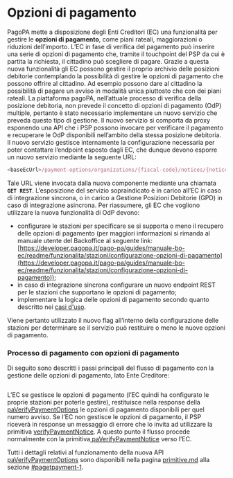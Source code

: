 # Opzioni di pagamento

PagoPA mette a disposizione degli Enti Creditori (EC) una funzionalità per gestire le **opzioni di pagamento**, come piani rateali, maggiorazioni o riduzioni dell’importo. L’EC in fase di verifica del pagamento può inserire una serie di opzioni di pagamento che, tramite il touchpoint del PSP da cui è partita la richiesta, il cittadino può scegliere di pagare. Grazie a questa nuova funzionalità gli EC possono gestire il proprio archivio delle posizioni debitorie contemplando la possibilità di gestire le opzioni di pagamento che possono offrire al cittadino. Ad esempio possono dare al cittadino la possibilità di pagare un avviso in modalità unica piuttosto che con dei piani rateali. La piattaforma pagoPA, nell’attuale processo di verifica della posizione debitoria, non prevede il concetto di opzioni di pagamento (OdP) multiple, pertanto è stato necessario implementare un nuovo servizio che preveda questo tipo di gestione. Il nuovo servizio si comporta da proxy esponendo una API che i PSP possono invocare per verificare il pagamento e recuperare le OdP disponibili nell’ambito della stessa posizione debitoria. Il nuovo servizio gestisce internamente la configurazione necessaria per poter contattare l’endpoint esposto dagli EC, che dunque devono esporre un nuovo servizio mediante la seguente URL:

```javascript
<baseEcUrl>/payment-options/organizations/{fiscal-code}/notices/{notice-number}
```

Tale URL viene invocata dalla nuova componente mediante una chiamata **`GET REST`**. L’esposizione del servizio sopraindicato è in carico all’EC in caso di integrazione sincrona, o in carico a Gestione Posizioni Debitorie (GPD) in caso di integrazione asincrona. Per riassumere, gli EC che vogliono utilizzare la nuova funzionalità di OdP devono:

* configurare le stazioni per specificare se si supporta o meno il recupero delle opzioni di pagamento (per maggiori informazioni si rimanda al manuale utente del Backoffice al seguente link: [https://developer.pagopa.it/pago-pa/guides/manuale-bo-ec/readme/funzionalita/stazioni/configurazione-opzioni-di-pagamento](https://developer.pagopa.it/pago-pa/guides/manuale-bo-ec/readme/funzionalita/stazioni/configurazione-opzioni-di-pagamento));
* in caso di integrazione sincrona configurare un nuovo endpoint REST per le stazioni che supportano le opzioni di pagamento;
* implementare la logica delle opzioni di pagamento secondo quanto descritto nei [casi d'uso](casi-duso/).

Viene pertanto utilizzato il nuovo flag all’interno della configurazione delle stazioni per determinare se il servizio può restituire o meno le nuove opzioni di pagamento.

### Processo di pagamento con opzioni di pagamento

Di seguito sono descritti i passi principali del flusso di pagamento con la gestione delle opzioni di pagamento, lato Ente Creditore:

<figure><img src="../../.gitbook/assets/fLDDJyCm3BtdL_W8XvsuxO0sLHL2Q5ib15TajUuKaILLaXRjt-EcxKZK0KNqPBlFpyyVsJYFrhSd1RerdTcPYfGoTs_v_a6uTwd16aT2Y8PHifGDQWzvbhWD7asnJKB5So44yCS6hEv7o1ewih8-5tW-aVQ7nakZtSrjG6BfPOUU9heGKnuqVOnfK2iyWdJWRKlX_m2T5s0tL80AFGPaYiwpDNkltuj9176xKopFO1LLwxKr (1).png" alt=""><figcaption></figcaption></figure>

L’EC se gestisce le opzioni di pagamento (l’EC quindi ha configurato le proprie stazioni per poterle gestire), restituisce nella response della [paVerifyPaymentOptions](../../appendici/primitive.md#pagetpayment-1) le opzioni di pagamento disponibili per quel numero avviso. Se l’EC non gestisce le opzioni di pagamento, il PSP riceverà in response un messaggio di errore che lo invita ad utilizzare la primitiva [verifyPaymentNotice](../../appendici/primitive.md#activatepaymentnotice). A questo punto il flusso procede normalmente con la primitiva[ paVerifyPaymentNotice](../../appendici/primitive.md#paverifypaymentnotice) verso l’EC.

Tutti i dettagli relativi al funzionamento della nuova API [paVerifyPaymentOptions](../../appendici/primitive.md#pagetpayment-1) sono disponibili nella pagina [primitive.md](../../appendici/primitive.md "mention") alla sezione [#pagetpayment-1](../../appendici/primitive.md#pagetpayment-1 "mention").

